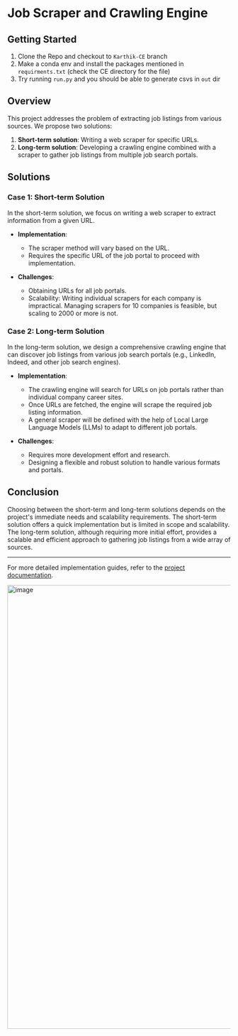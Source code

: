 
# Job Scraper and Crawling Engine


## Getting Started 
1) Clone the Repo and checkout to `Karthik-CE` branch
2) Make a conda env and install the packages mentioned in `requirments.txt` (check the CE directory for the file)
3) Try running `run.py` and you should be able to generate csvs in `out` dir



## Overview

This project addresses the problem of extracting job listings from various sources. We propose two solutions:

1. **Short-term solution**: Writing a web scraper for specific URLs.
2. **Long-term solution**: Developing a crawling engine combined with a scraper to gather job listings from multiple job search portals.

## Solutions

### Case 1: Short-term Solution

In the short-term solution, we focus on writing a web scraper to extract information from a given URL.

- **Implementation**: 
  - The scraper method will vary based on the URL.
  - Requires the specific URL of the job portal to proceed with implementation.

- **Challenges**:
  - Obtaining URLs for all job portals.
  - Scalability: Writing individual scrapers for each company is impractical. Managing scrapers for 10 companies is feasible, but scaling to 2000 or more is not.

### Case 2: Long-term Solution

In the long-term solution, we design a comprehensive crawling engine that can discover job listings from various job search portals (e.g., LinkedIn, Indeed, and other job search engines).

- **Implementation**:
  - The crawling engine will search for URLs on job portals rather than individual company career sites.
  - Once URLs are fetched, the engine will scrape the required job listing information.
  - A general scraper will be defined with the help of Local Large Language Models (LLMs) to adapt to different job portals.

- **Challenges**:
  - Requires more development effort and research.
  - Designing a flexible and robust solution to handle various formats and portals.

## Conclusion

Choosing between the short-term and long-term solutions depends on the project's immediate needs and scalability requirements. The short-term solution offers a quick implementation but is limited in scope and scalability. The long-term solution, although requiring more initial effort, provides a scalable and efficient approach to gathering job listings from a wide array of sources.

---


For more detailed implementation guides, refer to the [project documentation](./ce_llmpr.pdf).

<img width="1000" alt="image" src="https://github.com/AccuPlatform/CrawlingAndScraping/assets/23615297/f048610b-2938-478a-b221-a004e68dffea">

